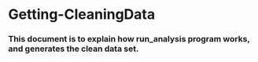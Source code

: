 Getting-CleaningData
====================

### This document is to explain how run_analysis program works, and generates the clean data set.

